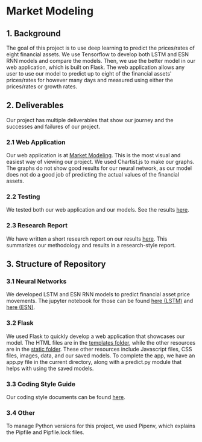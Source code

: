 # Market Modeling

## 1. Background
The goal of this project is to use deep learning to predict the prices/rates of eight financial assets. We use Tensorflow to develop both LSTM and ESN RNN models and compare the models. Then, we use the better model in our web application, which is built on Flask. The web application allows any user to use our model to predict up to eight of the financial assets' prices/rates for however many days and measured using either the prices/rates or growth rates.

## 2. Deliverables
Our project has multiple deliverables that show our journey and the successes and failures of our project.

### 2.1 Web Application
Our web application is at [Market Modeling](https://market-modeling.herokuapp.com). This is the most visual and easiest way of viewing our project. We used Chartist.js to make our graphs. The graphs do not show good results for our neural network, as our model does not do a good job of predicting the actual values of the financial assets.

### 2.2 Testing
We tested both our web application and our models. See the results [here](./test/).

### 2.3 Research Report
We have written a short research report on our results [here](https://www.cs.hmc.edu/~rchen/Markets_NN_Final_Report.pdf). This summarizes our methodology and results in a research-style report.

## 3. Structure of Repository

### 3.1 Neural Networks
We developed LSTM and ESN RNN models to predict financial asset price movements. The jupyter notebook for those can be found [here (LSTM)](./lstm/) and [here (ESN)](./esn/).

### 3.2 Flask
We used Flask to quickly develop a web application that showcases our model. The HTML files are in the [templates folder](./templates/), while the other resources are in the [static folder](./static/). These other resources include Javascript files, CSS files, images, data, and our saved models. To complete the app, we have an app.py file in the current directory, along with a predict.py module that helps with using the saved models.

### 3.3 Coding Style Guide
Our coding style documents can be found [here](./style/).

### 3.4 Other
To manage Python versions for this project, we used Pipenv, which explains the Pipfile and Pipfile.lock files.

